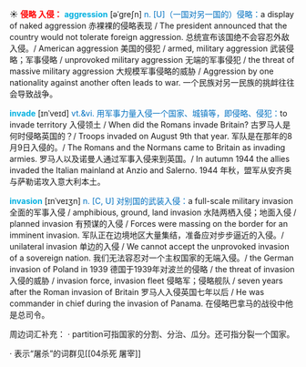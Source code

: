 ☀ <font color="red">**侵略 入侵：**</font>
<font color="sky blue">**aggression**</font> [əˈgreʃn]
<font color="#0070c0">n. [U]（一国对另一国的）侵略：</font>a display of naked aggression 赤裸裸的侵略表现 / The president announced that the country would not tolerate foreign aggression. 总统宣布该国绝不会容忍外敌入侵。/ American aggression 美国的侵犯 / armed, military aggression 武装侵略；军事侵略 / unprovoked military aggression 无端的军事侵犯 / the threat of massive military aggression 大规模军事侵略的威胁 / Aggression by one nationality against another often leads to war. 一个民族对另一民族的挑衅往往会导致战争。
           
<font color="sky blue">**invade**</font> [ɪnˈveɪd]
<font color="#0070c0">vt.&vi. 用军事力量入侵一个国家、城镇等，即侵略、侵犯：</font>to invade territory 入侵领土 / When did the Romans invade Britain? 古罗马人是何时侵略英国的？/ Troops invaded on August 9th that year. 军队是在那年的8月9日入侵的。/ The Romans and the Normans came to Britain as invading armies. 罗马人以及诺曼人通过军事入侵来到英国。/ In autumn 1944 the allies invaded the Italian mainland at Anzio and Salerno. 1944 年秋，盟军从安齐奥与萨勒诺攻入意大利本土。
         
<font color="sky blue">**invasion**</font> [ɪnˈveɪʒn]
<font color="#0070c0">n. [C, U] 对别国的武装入侵：</font>a full-scale military invasion 全面的军事入侵 / amphibious, ground, land invasion 水陆两栖入侵；地面入侵 / planned invasion 有预谋的入侵 / Forces were massing on the border for an imminent invasion. 军队正在边境地区大量集结，准备应对步步逼近的入侵。/ unilateral invasion 单边的入侵 / We cannot accept the unprovoked invasion of a sovereign nation. 我们无法容忍对一个主权国家的无端入侵。/ the German invasion of Poland in 1939 德国于1939年对波兰的侵略 / the threat of invasion 入侵的威胁 / invasion force, invasion fleet 侵略军；侵略舰队 / seven years after the Roman invasion of Britain 罗马人入侵英国七年以后 / He was commander in chief during the invasion of Panama. 在侵略巴拿马的战役中他是总司令。

周边词汇补充：
· partition可指国家的分割、分治、瓜分。还可指分裂一个国家。

· 表示“屠杀”的词群见[[04杀死 屠宰]]

